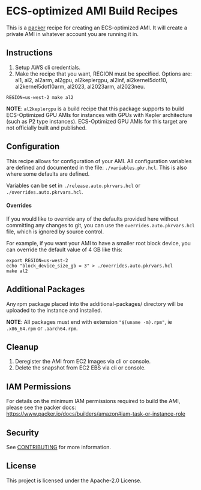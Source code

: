 # ECS-optimized AMI Build Recipes

This is a [packer](https://packer.io) recipe for creating an ECS-optimized AMI.
It will create a private AMI in whatever account you are running it in.

## Instructions

1. Setup AWS cli credentials.
2. Make the recipe that you want, REGION must be specified. Options are: al1, al2, al2arm, al2gpu, al2keplergpu, al2inf, 
al2kernel5dot10, al2kernel5dot10arm, al2023, al2023arm, al2023neu.
```
REGION=us-west-2 make al2
```

**NOTE**: `al2keplergpu` is a build recipe that this package supports to build ECS-Optimized GPU AMIs for instances with GPUs
with Kepler architecture (such as P2 type instances). ECS-Optimized GPU AMIs for this target are not officially built and published.

## Configuration

This recipe allows for configuration of your AMI. All configuration variables are defined and documented
in the file: `./variables.pkr.hcl`. This is also where some defaults are defined.

Variables can be set in `./release.auto.pkrvars.hcl` or `./overrides.auto.pkrvars.hcl`.

#### Overrides

If you would like to override any of the defaults provided here without committing any changes to git, you
can use the `overrides.auto.pkrvars.hcl` file, which is ignored by source control.

For example, if you want your AMI to have a smaller root block device, you can override the default value
of 4 GB like this:

```
export REGION=us-west-2
echo "block_device_size_gb = 3" > ./overrides.auto.pkrvars.hcl
make al2
```

## Additional Packages

Any rpm package placed into the additional-packages/ directory will be uploaded to the instance and installed.

**NOTE**: All packages must end with extension `"$(uname -m).rpm"`, ie `.x86_64.rpm` or `.aarch64.rpm`.

## Cleanup

1. Deregister the AMI from EC2 Images via cli or console.
2. Delete the snapshot from EC2 EBS via cli or console.

## IAM Permissions

For details on the minimum IAM permissions required to build the AMI, please see the
packer docs: https://www.packer.io/docs/builders/amazon#iam-task-or-instance-role

## Security

See [CONTRIBUTING](CONTRIBUTING.md#security-issue-notifications) for more information.

## License

This project is licensed under the Apache-2.0 License.
